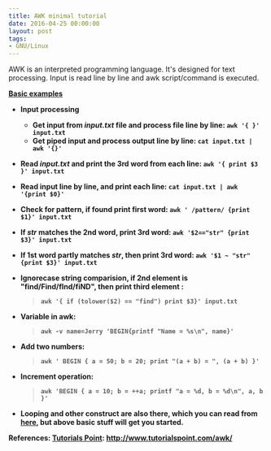 ```yaml
---
title: AWK minimal tutorial
date: 2016-04-25 00:00:00
layout: post
tags:
- GNU/Linux
---
```


AWK is an interpreted programming language. It's designed for text processing. Input is read line by line and awk script/command is executed.

<b><u>Basic examples</u><b>

*   Input processing

    *   Get input from _input.txt_ file and process file line by line:  `awk '{ }' input.txt`
    *   Get piped input  and process output line by line:   `cat input.txt | awk '{}'`

*   Read  _input.txt_ and print the 3rd word from each line: `awk '{ print $3 }' input.txt`

*   Read input line by line, and print each line: `cat input.txt | awk '{print $0}'`

*   Check for pattern, if found print first word: `awk ' /pattern/ {print $1}' input.txt`

*   If _str_ matches the 2nd word, print 3rd word: `awk '$2=="str" {print $3}' input.txt`

*   If 1st word **partly** matches _str_, then print 3rd word: `awk '$1 ~ "str" {print $3}' input.txt`

*   Ignorecase string comparision, if 2nd element is "find/Find/fInd/fiND", then print third element :

     >  `awk '{ if (tolower($2) == "find") print $3}' input.txt`

*   Variable in awk:

	>  `awk -v name=Jerry 'BEGIN{printf "Name = %s\n", name}'`

*   Add two numbers:

	> `awk ' BEGIN { a = 50; b = 20; print "(a + b) = ", (a + b) }'`

*   Increment operation:

	> `awk 'BEGIN { a = 10; b = ++a; printf "a = %d, b = %d\n", a, b }'`

*   Looping and other construct are also there, which you can read from [here](http://www.tutorialspoint.com/awk/awk_loops.htm), but above basic stuff will get you started.

References: [Tutorials Point](http://www.tutorialspoint.com/awk/): http://www.tutorialspoint.com/awk/
